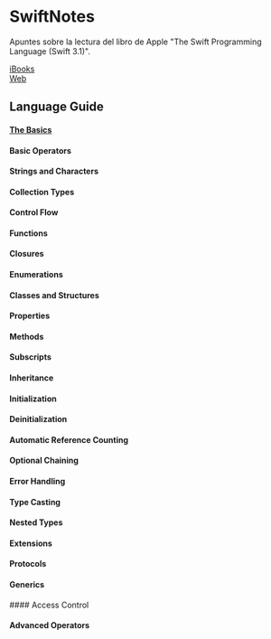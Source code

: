 # SwiftNotes

Apuntes sobre la lectura del libro de Apple "The Swift Programming Language (Swift 3.1)".

[iBooks](https://itun.es/es/jEUH0.l)<br>
[Web](https://developer.apple.com/library/content/documentation/Swift/Conceptual/Swift_Programming_Language/BasicOperators.html#//apple_ref/doc/uid/TP40014097-CH6-ID60)

## Language Guide
#### [The Basics](basics.md)
#### Basic Operators
#### Strings and Characters
#### Collection Types
#### Control Flow
#### Functions
#### Closures
#### Enumerations
#### Classes and Structures
#### Properties
#### Methods
#### Subscripts
#### Inheritance
#### Initialization
#### Deinitialization
#### Automatic Reference Counting
#### Optional Chaining
#### Error Handling
#### Type Casting
#### Nested Types
#### Extensions
#### Protocols
#### Generics
#### Access Control
#### Advanced Operators
